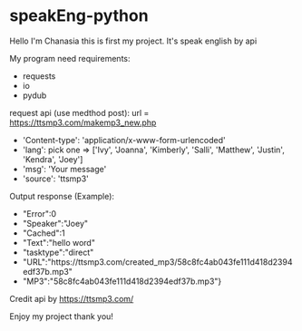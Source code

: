 # speakEng-python
Hello I'm Chanasia this is first my project.
It's speak english by api

My program need requirements:
- requests
- io
- pydub

request api (use medthod post): 
url = https://ttsmp3.com/makemp3_new.php 
- 'Content-type': 'application/x-www-form-urlencoded'
- 'lang': pick one => ['Ivy', 'Joanna', 'Kimberly', 'Salli', 'Matthew', 'Justin', 'Kendra', 'Joey']
- 'msg': 'Your message'
- 'source': 'ttsmp3'
  
Output response (Example):
- "Error":0
- "Speaker":"Joey"
- "Cached":1
- "Text":"hello word"
- "tasktype":"direct"
- "URL":"https:\/\/ttsmp3.com\/created_mp3\/58c8fc4ab043fe111d418d2394edf37b.mp3"
- "MP3":"58c8fc4ab043fe111d418d2394edf37b.mp3"}

Credit api by https://ttsmp3.com/

Enjoy my project thank you!
